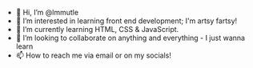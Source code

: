 - 👋 Hi, I’m @lmmutle
- 👀 I’m interested in learning front end development; I'm artsy fartsy!
- 🌱 I’m currently learning HTML, CSS & JavaScript.
- 💞️ I’m looking to collaborate on anything and everything - I just wanna learn
- 📫 How to reach me via email or on my socials!

<!---
lmmutle/lmmutle is a ✨ special ✨ repository because its `README.md` (this file) appears on your GitHub profile.
You can click the Preview link to take a look at your changes.
--->
